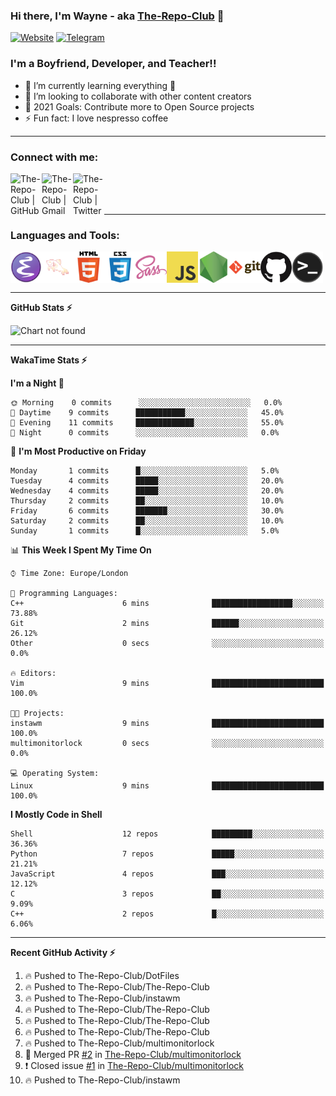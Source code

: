 ### Hi there, I'm Wayne - aka [The-Repo-Club][website] 👋

[![Website](https://img.shields.io/website?label=github.com/The-Repo-Club/&color=orange&style=flat-square&url=https://github.com/The-Repo-Club/)][website]
[![Telegram](https://img.shields.io/badge/Chat%20on-Telegram-orange.svg?color=orange&logo=telegram&style=flat-square)][telegram]

### I'm a Boyfriend, Developer, and Teacher!!

- 🌱 I’m currently learning everything 🤣
- 👯 I’m looking to collaborate with other content creators
- 🥅 2021 Goals: Contribute more to Open Source projects
- ⚡ Fun fact: I love nespresso coffee

---
### Connect with me:

[<img align="left" alt="The-Repo-Club | GitHub" width="50px" src="https://cdn.jsdelivr.net/npm/simple-icons@v3/icons/github.svg" />][website]
[<img align="left" alt="The-Repo-Club | Gmail" width="50px" src="https://cdn.jsdelivr.net/npm/simple-icons@v3/icons/gmail.svg" />][email]
[<img align="left" alt="The-Repo-Club | Twitter" width="50px" src="https://cdn.jsdelivr.net/npm/simple-icons@v3/icons/telegram.svg" />][telegram]

[website]: https://github.com/The-Repo-Club/
[email]: mailto:wayne6324@gmail.com
[telegram]: https://t.me/TheRepoClub

<br />
<br />
<br />

---
### Languages and Tools:

<img align="left" alt="Emacs" width="50px" src="https://raw.githubusercontent.com/github/explore/80688e429a7d4ef2fca1e82350fe8e3517d3494d/topics/emacs/emacs.png" />
<img align="left" alt="Fish" width="50px" src="https://raw.githubusercontent.com/github/explore/80688e429a7d4ef2fca1e82350fe8e3517d3494d/topics/fish/fish.png" />
<img align="left" alt="HTML5" width="50px" src="https://raw.githubusercontent.com/github/explore/80688e429a7d4ef2fca1e82350fe8e3517d3494d/topics/html/html.png" />
<img align="left" alt="CSS3" width="50px" src="https://raw.githubusercontent.com/github/explore/80688e429a7d4ef2fca1e82350fe8e3517d3494d/topics/css/css.png" />
<img align="left" alt="Sass" width="50px" src="https://raw.githubusercontent.com/github/explore/80688e429a7d4ef2fca1e82350fe8e3517d3494d/topics/sass/sass.png" />
<img align="left" alt="JavaScript" width="50px" src="https://raw.githubusercontent.com/github/explore/80688e429a7d4ef2fca1e82350fe8e3517d3494d/topics/javascript/javascript.png" />
<img align="left" alt="Node.js" width="50px" src="https://raw.githubusercontent.com/github/explore/80688e429a7d4ef2fca1e82350fe8e3517d3494d/topics/nodejs/nodejs.png" />
<img align="left" alt="Git" width="50px" src="https://raw.githubusercontent.com/github/explore/80688e429a7d4ef2fca1e82350fe8e3517d3494d/topics/git/git.png" />
<img align="left" alt="GitHub" width="50px" src="https://raw.githubusercontent.com/github/explore/78df643247d429f6cc873026c0622819ad797942/topics/github/github.png" />
<img align="left" alt="Terminal" width="50px" src="https://raw.githubusercontent.com/github/explore/80688e429a7d4ef2fca1e82350fe8e3517d3494d/topics/terminal/terminal.png" />

<br />
<br />
<br />

---

**GitHub Stats ⚡**

![Chart not found](https://github-readme-stats.vercel.app/api?username=The-Repo-Club&theme=tokyonight&show_icons=true&count_private=true&hide_border=true&include_all_commits=true&custom_title=The-Repo-Club%27s+GitHub+Stats)


---

**WakaTime Stats ⚡**

<!--START_SECTION:waka-->
**I'm a Night 🦉** 

```text
🌞 Morning    0 commits      ░░░░░░░░░░░░░░░░░░░░░░░░░   0.0% 
🌆 Daytime    9 commits      ███████████░░░░░░░░░░░░░░   45.0% 
🌃 Evening    11 commits     █████████████░░░░░░░░░░░░   55.0% 
🌙 Night      0 commits      ░░░░░░░░░░░░░░░░░░░░░░░░░   0.0%

```
📅 **I'm Most Productive on Friday** 

```text
Monday       1 commits      █░░░░░░░░░░░░░░░░░░░░░░░░   5.0% 
Tuesday      4 commits      █████░░░░░░░░░░░░░░░░░░░░   20.0% 
Wednesday    4 commits      █████░░░░░░░░░░░░░░░░░░░░   20.0% 
Thursday     2 commits      ██░░░░░░░░░░░░░░░░░░░░░░░   10.0% 
Friday       6 commits      ███████░░░░░░░░░░░░░░░░░░   30.0% 
Saturday     2 commits      ██░░░░░░░░░░░░░░░░░░░░░░░   10.0% 
Sunday       1 commits      █░░░░░░░░░░░░░░░░░░░░░░░░   5.0%

```


📊 **This Week I Spent My Time On** 

```text
⌚︎ Time Zone: Europe/London

💬 Programming Languages: 
C++                      6 mins              ██████████████████░░░░░░░   73.88% 
Git                      2 mins              ██████░░░░░░░░░░░░░░░░░░░   26.12% 
Other                    0 secs              ░░░░░░░░░░░░░░░░░░░░░░░░░   0.0%

🔥 Editors: 
Vim                      9 mins              █████████████████████████   100.0%

🐱‍💻 Projects: 
instawm                  9 mins              █████████████████████████   100.0% 
multimonitorlock         0 secs              ░░░░░░░░░░░░░░░░░░░░░░░░░   0.0%

💻 Operating System: 
Linux                    9 mins              █████████████████████████   100.0%

```

**I Mostly Code in Shell** 

```text
Shell                    12 repos            █████████░░░░░░░░░░░░░░░░   36.36% 
Python                   7 repos             █████░░░░░░░░░░░░░░░░░░░░   21.21% 
JavaScript               4 repos             ███░░░░░░░░░░░░░░░░░░░░░░   12.12% 
C                        3 repos             ██░░░░░░░░░░░░░░░░░░░░░░░   9.09% 
C++                      2 repos             █░░░░░░░░░░░░░░░░░░░░░░░░   6.06%

```



<!--END_SECTION:waka-->

---

**Recent GitHub Activity :zap:**

<!--START_SECTION:activity-->
1. 🔥 Pushed to The-Repo-Club/DotFiles
2. 🔥 Pushed to The-Repo-Club/The-Repo-Club
3. 🔥 Pushed to The-Repo-Club/instawm
4. 🔥 Pushed to The-Repo-Club/The-Repo-Club
5. 🔥 Pushed to The-Repo-Club/The-Repo-Club
6. 🔥 Pushed to The-Repo-Club/The-Repo-Club
7. 🔥 Pushed to The-Repo-Club/multimonitorlock
8. 🎉 Merged PR [#2](https://github.com/The-Repo-Club/multimonitorlock/pull/2) in [The-Repo-Club/multimonitorlock](https://github.com/The-Repo-Club/multimonitorlock)
9. ❗️ Closed issue [#1](https://github.com/The-Repo-Club/multimonitorlock/issues/1) in [The-Repo-Club/multimonitorlock](https://github.com/The-Repo-Club/multimonitorlock)
10. 🔥 Pushed to The-Repo-Club/instawm
<!--END_SECTION:activity-->